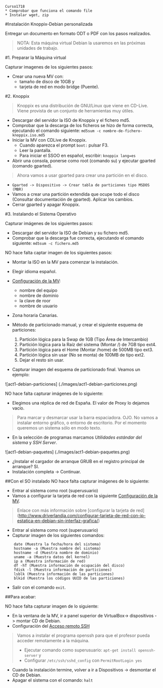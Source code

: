 
```
Curso1718
* Comprobar que funciona el comando file
* Instalar wget, zip
```

#Instalación Knoppix-Debian personalizada

Entregar un documento en formato ODT o PDF con los pasos realizados.

> NOTA:
> Esta máquina virtual Debian la usaremos en las próximas unidades de trabajo.

#1. Preparar la Máquina virtual

Capturar imagenes de los siguientes pasos:
* Crear una nueva MV con:
    * tamaño de disco de 10GB y
    * tarjeta de red en modo bridge (Puente).

#2. Knoppix

> Knoppix es una distribución de GNU/Linux que viene en CD-Live.
> Viene provista de un conjunto de herramientas muy útiles.

* Descargar del servidor la ISO de Knoppix y el fichero md5.
* Comprobar que la descarga de los ficheros se hizo de forma correcta, ejecutando el comando siguiente: `md5sum -c nombre-de-fichero-knoppix.iso.md5`
* Iniciar la MV con CDLive de Knoppix.
    * Cuando aparezca el prompt `boot:` pulsar F3.
    * Leer la pantalla.
    * Para iniciar el SSOO en español, escribir: `knoppix lang=es`
* Abrir una consola, ponerse como root (comando su) y ejecutar gparted (comando gparted).

>Ahora vamos a usar gparted para crear una partición en el disco.

* `Gparted -> Dispositivo -> Crear tabla de particiones tipo MSDOS (MBR)`
* Vamos a crear una partición extendida que ocupe todo el disco (Consultar documentación de gparted). Aplicar los cambios.
* Cerrar gparted y apagar Knoppix.

#3. Instalando el Sistema Operativo

Capturar imágenes de los siguientes pasos:
* Descargar del servidor la ISO de Debian y su fichero md5.
* Comprobar que la descarga fue correcta, ejecutando el comando siguiente: `md5sum -c fichero.md5`

NO hace falta captar imagen de los siguientes pasos:
* Montar la ISO en la MV para comenzar la instalación.
* Elegir idioma español.
* [Configuración de la MV](../../../global/configuracion-aula109.md):
    * nombre del equipo
    * nombre de dominio
    * la clave de roor
    * nombre de usuario
* Zona horaria Canarias.

* Método de particionado manual, y crear el siguiente esquema de particiones:
    1. Partición lógica para la Swap de 1GB (Tipo Área de Intercambio)
    1. Partición lógica para la Raíz del sistema (Montar /) de 7GB tipo ext4.
    1. Partición lógica para el Home (Montar /home) de 500MB tipo ext3.
    1. Partición lógica sin usar (No se monta) de 100MB de tipo ext2.
    1. Dejar el resto sin usar.
* Capturar imagen del esquema de particionado final. Veamos un ejemplo:

![act1-debian-particiones] (./images/act1-debian-particiones.png)

NO hace falta capturar imágenes de lo siguiente:
* Elegimos una réplica de red de España. El valor de Proxy lo dejamos vacío.

> Para marcar y desmarcar usar la barra espaciadora. OJO. No vamos a instalar entorno gráfico, o entorno de escritorio.
> Por el momento queremos un sistema sólo en modo texto.

* En la selección de programas marcamos *Utilidades estándar del sistema* y *SSH Server*.

![act1-debian-paquetes] (./images/act1-debian-paquetes.png)

* ¿Instalar el cargador de arranque GRUB en el registro principal de arranque? SI.
* Instalación completa -> Continuar.

##Con el SO instalado
NO hace falta capturar imágenes de lo siguiente:
* Entrar al sistema como root (superusuario)
* Vamos a configurar la tarjeta de red con la siguiente [Configuración de la MV](../../../global/configuracion-aula109.md).

> Enlace con más información sobre [configurar la tarjeta de red]
(http://www.driverlandia.com/configurar-tarjeta-de-red-con-ip-estatica-en-debian-sin-interfaz-grafica/)

* Entrar al sistema como root (superusuario)
* Capturar imagen de los siguientes comandos:
```
    date (Muestra la fecha/hora del sistema)
    hostname -a (Muestra nombre del sistema)
    hostname -d (Muestra nombre de dominio)
    uname -a (Muestra datos del kernel)
    ip a (Muestra información de red)
    df -hT (Muestra información de ocupación del disco)
    fdisk -l (Muestra información de particiones)
    lsblk (Muestra información de las particiones)
    blkid (Muestra los códigos UUID de las particiones)
```
* Salir con el comando `exit`.

##Para acabar:

NO hace falta capturar imagen de lo siguiente:
* En la ventana de la MV, ir a panel superior de VirtualBox-> dispositivos -> montar CD de Debian.
* Configuración del [Acceso remoto SSH](../../../global/acceso-remoto.md)

> Vamos a instalar el programa openssh para que el profesor pueda acceder remotamente a la máquina.
> * Ejecutar comando como superusuario: `apt-get install openssh-server` y
> * Configurar `/etc/ssh/sshd_config` con `PermitRootLogin yes`

* Cuando la instalación termine, volver a ir a Dispositivos -> desmontar el CD de Debian.
* Apagar el sistema con el comando: `halt`
